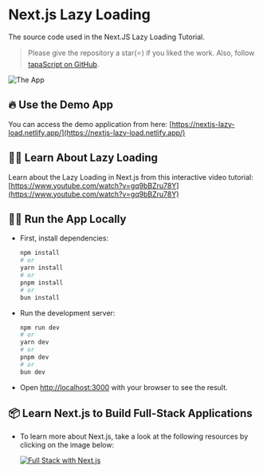 # Next.js Lazy Loading

The source code used in the Next.JS Lazy Loading Tutorial.

> Please give the repository a star(⭐) if you liked the work. Also, follow [tapaScript on GitHub](https://github.com/tapascript).

![The App](https://github.com/user-attachments/assets/2846e0c9-3f90-44fa-b3bb-233576fefead)
 

## 🔥 Use the Demo App

You can access the demo application from here: [https://nextjs-lazy-load.netlify.app/](https://nextjs-lazy-load.netlify.app/)

## 👨‍🏫 Learn About Lazy Loading

Learn about the Lazy Loading in Next.js from this interactive video tutorial: [https://www.youtube.com/watch?v=gq9bBZru78Y](https://www.youtube.com/watch?v=gq9bBZru78Y)

## 🏃🏼 Run the App Locally

- First, install dependencies:
  ```bash
  npm install
  # or
  yarn install
  # or
  pnpm install
  # or
  bun install
  ``` 

- Run the development server:

  ```bash
  npm run dev
  # or
  yarn dev
  # or
  pnpm dev
  # or
  bun dev
  ```

- Open [http://localhost:3000](http://localhost:3000) with your browser to see the result.

## 📦 Learn Next.js to Build Full-Stack Applications

- To learn more about Next.js, take a look at the following resources by clicking on the image below:
  
  [![Full Stack with Next.js](https://github.com/user-attachments/assets/ed2752ba-8ea5-499a-a84e-d702679ac5ce)](https://www.youtube.com/watch?v=VSB2h7mVhPg&list=PLIJrr73KDmRwz_7QUvQ9Az82aDM9I8L_8 "Video Title") 
  
  

